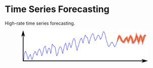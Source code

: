 # Time Series Forecasting
High-rate time series forecasting.
<p align="center">
<img src="../organizational/frontpage_icons/time_series_icon.png" alt="drawing" width="400"/>
</p>
<p align="center">
</p>


























